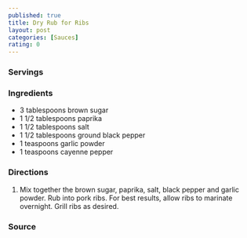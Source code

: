 ```yaml
---
published: true
title: Dry Rub for Ribs
layout: post
categories: [Sauces]
rating: 0
---
```

### Servings


### Ingredients
- 3 tablespoons brown sugar
- 1 1/2 tablespoons paprika
- 1 1/2 tablespoons salt
- 1 1/2 tablespoons ground black pepper
- 1 teaspoons garlic powder
- 1 teaspoons cayenne pepper

### Directions
1. Mix together the brown sugar, paprika, salt, black pepper and garlic powder.  Rub into pork ribs.  For best results, allow ribs to marinate overnight.  Grill ribs as desired.

### Source

